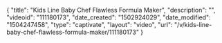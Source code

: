 {
    "title": "Kids Line Baby Chef Flawless Formula Maker",
    "description": "",
    "videoid": "111180173",
    "date_created": "1502924029",
    "date_modified": "1504247458",
    "type": "captivate",
    "layout": "video",
    "url": "\/v\/kids-line-baby-chef-flawless-formula-maker\/111180173"
}